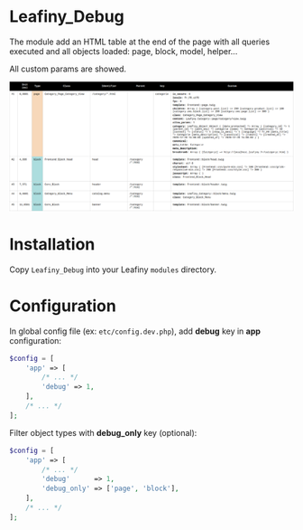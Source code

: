 # Leafiny_Debug

The module add an HTML table at the end of the page with all queries executed and all objects loaded: page, block, model, helper...

All custom params are showed.

![Leafiny_Debug](screenshot.png)

# Installation

Copy `Leafiny_Debug` into your Leafiny `modules` directory.

# Configuration

In global config file (ex: `etc/config.dev.php`), add **debug** key in **app** configuration:

```php
$config = [
    'app' => [
        /* ... */
        'debug' => 1,
    ],
    /* ... */
];
```

Filter object types with **debug_only** key (optional):

```php
$config = [
    'app' => [
        /* ... */
        'debug'      => 1,
        'debug_only' => ['page', 'block'],
    ],
    /* ... */
];
```